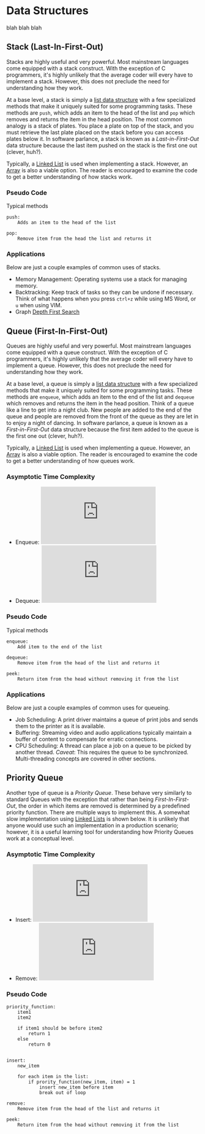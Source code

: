 # Data Structures
blah blah blah

## Stack (Last-In-First-Out)
Stacks are highly useful and very powerful.  Most mainstream languages come
equipped with a stack construct. With the exception of C programmers, it's
highly unlikely that the average coder will every have to implement a stack.
However, this does not preclude the need for understanding how they work.

At a base level, a stack is simply a [list data
structure](../list_data_structures) with a few specialized methods that make it
uniquely suited for some programming tasks. These methods are `push`, which adds
an item to the head of the list and `pop` which removes and returns the item in
the head position. The most common analogy is a stack of plates. You place a
plate on top of the stack, and you must retrieve the last plate placed on the
stack before you can access plates below it. In software parlance, a stack is
known as a *Last-in-First-Out* data structure because the last item pushed on
the stack is the first one out (clever, huh?).

Typically, a [Linked List](../list_data_structures/README.md#linked-lists) is
used when implementing a stack. However, an
[Array](../list_data_structures/README.md#arrays) is also a viable option. The
reader is encouraged to examine the code to get a better understanding of how
stacks work.

### Pseudo Code
Typical methods

```
push:
    Adds an item to the head of the list

pop:
    Remove item from the head the list and returns it
```

### Applications

Below are just a couple examples of common uses of stacks.

* Memory Management: Operating systems use a stack for managing memory.
* Backtracking: Keep track of tasks so they can be undone if necessary. Think of
    what happens when you press `ctrl+z` while using MS Word, or `u` when using
    VIM.
* Graph [Depth First Search](../graph_search/README.md#depth-first-search-dfs)


## Queue (First-In-First-Out)
Queues are highly useful and very powerful.  Most mainstream languages come
equipped with a queue construct. With the exception of C programmers, it's
highly unlikely that the average coder will every have to implement a queue.
However, this does not preclude the need for understanding how they work.

At a base level, a queue is simply a [list data
structure](../list_data_structures) with a few specialized methods that make it
uniquely suited for some programming tasks. These methods are `enqueue`, which
adds an item to the end of the list and `dequeue` which removes and returns the
item in the head position. Think of a queue like a line to get into a night
club. New people are added to the end of the queue and people are removed from
the front of the queue as they are let in to enjoy a night of dancing. In
software parlance, a queue is known as a *First-in-First-Out* data structure
because the first item added to the queue is the first one out (clever, huh?).

Typically, a [Linked List](../list_data_structures/README.md#linked-lists) is
used when implementing a queue. However, an
[Array](../list_data_structures/README.md#arrays) is also a viable option. The
reader is encouraged to examine the code to get a better understanding of how
queues work.

### Asymptotic Time Complexity
* Enqueue: ![O(1)](https://latex.codecogs.com/gif.latex?O(1) "O(1)")
* Dequeue: ![O(1)](https://latex.codecogs.com/gif.latex?O(1) "O(1)")

### Pseudo Code
Typical methods

```
enqueue:
    Add item to the end of the list

dequeue:
    Remove item from the head of the list and returns it

peek:
    Return item from the head without removing it from the list
```

### Applications

Below are just a couple examples of common uses for queueing.

* Job Scheduling: A print driver maintains a queue of print jobs and sends them
    to the printer as it is available.
* Buffering: Streaming video and audio applications typically maintain a buffer
    of content to compensate for erratic connections.
* CPU Scheduling: A thread can place a job on a queue to be picked by another
    thread. *Caveat*: This requires the queue to be synchronized.
    Multi-threading concepts are covered in other sections.

## Priority Queue
Another type of queue is a *Priority Queue*. These behave very similarly to
standard Queues with the exception that rather than being *First-In-First-Out*,
the order in which items are removed is determined by a predefined priority
function. There are multiple ways to implement this. A somewhat slow
implementation using [Linked
Lists](../list_data_structures/README.md#linked-list) is shown below. It is
unlikely that anyone would use such an implementation in a production scenario;
however, it is a useful learning tool for understanding how Priority Queues work
at a conceptual level.

### Asymptotic Time Complexity
* Insert: ![O(n)](https://latex.codecogs.com/gif.latex?O(n) "O(n)")
* Remove: ![O(1)](https://latex.codecogs.com/gif.latex?O(1) "O(1)")

### Pseudo Code

```
priority_function:
    item1
    item2

    if item1 should be before item2
        return 1
    else
        return 0


insert:
    new_item

    for each item in the list:
        if prority_function(new_item, item) = 1
            insert new_item before item
            break out of loop

remove:
    Remove item from the head of the list and returns it

peek:
    Return item from the head without removing it from the list
```


